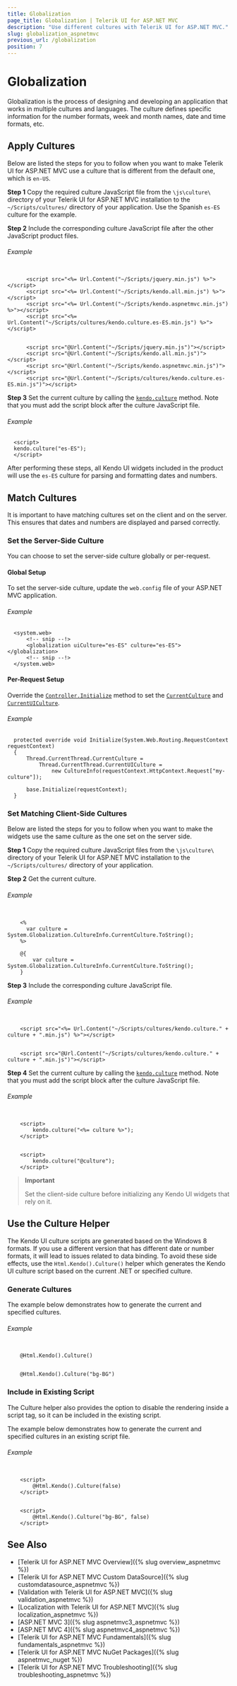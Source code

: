 ```yaml
---
title: Globalization
page_title: Globalization | Telerik UI for ASP.NET MVC
description: "Use different cultures with Telerik UI for ASP.NET MVC."
slug: globalization_aspnetmvc
previous_url: /globalization
position: 7
---
```


# Globalization

Globalization is the process of designing and developing an application that works in multiple cultures and languages. The culture defines specific information for the number formats, week and month names, date and time formats, etc.

## Apply Cultures

Below are listed the steps for you to follow when you want to make Telerik UI for ASP.NET MVC use a culture that is different from the default one, which is `en-US`.

**Step 1** Copy the required culture JavaScript file from the `\js\culture\` directory of your Telerik UI for ASP.NET MVC installation to the `~/Scripts/cultures/` directory of your application. Use the Spanish `es-ES` culture for the example.

**Step 2** Include the corresponding culture JavaScript file after the other JavaScript product files.

###### Example

```tab-ASPX

      <script src="<%= Url.Content("~/Scripts/jquery.min.js") %>"></script>
      <script src="<%= Url.Content("~/Scripts/kendo.all.min.js") %>"></script>
      <script src="<%= Url.Content("~/Scripts/kendo.aspnetmvc.min.js") %>"></script>
      <script src="<%= Url.Content("~/Scripts/cultures/kendo.culture.es-ES.min.js") %>"></script>
```
```tab-Razor

      <script src="@Url.Content("~/Scripts/jquery.min.js")"></script>
      <script src="@Url.Content("~/Scripts/kendo.all.min.js")"></script>
      <script src="@Url.Content("~/Scripts/kendo.aspnetmvc.min.js")"></script>
      <script src="@Url.Content("~/Scripts/cultures/kendo.culture.es-ES.min.js")"></script>
```

**Step 3** Set the current culture by calling the [`kendo.culture`](../../kendo-ui/api/javascript/kendo#methods-culture) method. Note that you must add the script block after the culture JavaScript file.

###### Example

      <script>
      kendo.culture("es-ES");
      </script>

After performing these steps, all Kendo UI widgets included in the product will use the `es-ES` culture for parsing and formatting dates and numbers.

## Match Cultures

It is important to have matching cultures set on the client and on the server. This ensures that dates and numbers are displayed and parsed correctly.

### Set the Server-Side Culture

You can choose to set the server-side culture globally or per-request.

#### Global Setup

To set the server-side culture, update the `web.config` file of your ASP.NET MVC application.

###### Example

      <system.web>
          <!-- snip --!>
          <globalization uiCulture="es-ES" culture="es-ES"></globalization>
          <!-- snip --!>
      </system.web>

<!-- -->
#### Per-Request Setup

Override the [`Controller.Initialize`](https://msdn.microsoft.com/en-us/library/system.web.mvc.controller.initialize(v=vs.118).aspx) method to set the [`CurrentCulture`](https://msdn.microsoft.com/en-us/library/system.globalization.cultureinfo.currentculture.aspx) and [`CurrentUICulture`](https://msdn.microsoft.com/en-us/library/system.globalization.cultureinfo.currentuiculture.aspx).

###### Example

      protected override void Initialize(System.Web.Routing.RequestContext requestContext)
      {
          Thread.CurrentThread.CurrentCulture =
              Thread.CurrentThread.CurrentUICulture =
                  new CultureInfo(requestContext.HttpContext.Request["my-culture"]);

          base.Initialize(requestContext);
      }

### Set Matching Client-Side Cultures

Below are listed the steps for you to follow when you want to make the widgets use the same culture as the one set on the server side.

**Step 1** Copy the required culture JavaScript files from the `\js\culture\` directory of your Telerik UI for ASP.NET MVC installation to the `~/Scripts/cultures/` directory of your application.

**Step 2** Get the current culture.

###### Example

```tab-ASPX

    <%
      var culture =  System.Globalization.CultureInfo.CurrentCulture.ToString();
    %>
```
```tab-Razor
    @{
        var culture =  System.Globalization.CultureInfo.CurrentCulture.ToString();
    }
```

**Step 3** Include the corresponding culture JavaScript file.

###### Example

```tab-ASPX

    <script src="<%= Url.Content("~/Scripts/cultures/kendo.culture." + culture + ".min.js") %>"></script>
```
```tab-Razor

    <script src="@Url.Content("~/Scripts/cultures/kendo.culture." + culture + ".min.js")"></script>
```

**Step 4** Set the current culture by calling the [`kendo.culture`](../../kendo-ui/api/javascript/kendo#methods-culture) method. Note that you must add the script block after the culture JavaScript file.

###### Example

```tab-ASPX

    <script>
        kendo.culture("<%= culture %>");
    </script>
```
```tab-Razor

    <script>
        kendo.culture("@culture");
    </script>
```

> **Important**
>
> Set the client-side culture before initializing any Kendo UI widgets that rely on it.

## Use the Culture Helper

The Kendo UI culture scripts are generated based on the Windows 8 formats. If you use a different version that has different date or number formats, it will lead to issues related to data binding. To avoid these side effects, use the `Html.Kendo().Culture()` helper which generates the Kendo UI culture script based on the current .NET or specified culture.

### Generate Cultures

The example below demonstrates how to generate the current and specified cultures.

###### Example

```tab-Current

    @Html.Kendo().Culture()
```
```tab-Specified

    @Html.Kendo().Culture("bg-BG")

```

### Include in Existing Script

The Culture helper also provides the option to disable the rendering inside a script tag, so it can be included in the existing script.

The example below demonstrates how to generate the current and specified cultures in an existing script file.

###### Example

```tab-Current

    <script>
        @Html.Kendo().Culture(false)
    </script>
```
```tab-Specified

    <script>
        @Html.Kendo().Culture("bg-BG", false)
    </script>
```

## See Also

* [Telerik UI for ASP.NET MVC Overview]({% slug overview_aspnetmvc %})
* [Telerik UI for ASP.NET MVC Custom DataSource]({% slug customdatasource_aspnetmvc %})
* [Validation with Telerik UI for ASP.NET MVC]({% slug validation_aspnetmvc %})
* [Localization with Telerik UI for ASP.NET MVC]({% slug localization_aspnetmvc %})
* [ASP.NET MVC 3]({% slug aspnetmvc3_aspnetmvc %})
* [ASP.NET MVC 4]({% slug aspnetmvc4_aspnetmvc %})
* [Telerik UI for ASP.NET MVC Fundamentals]({% slug fundamentals_aspnetmvc %})
* [Telerik UI for ASP.NET MVC NuGet Packages]({% slug aspnetmvc_nuget %})
* [Telerik UI for ASP.NET MVC Troubleshooting]({% slug troubleshooting_aspnetmvc %})
